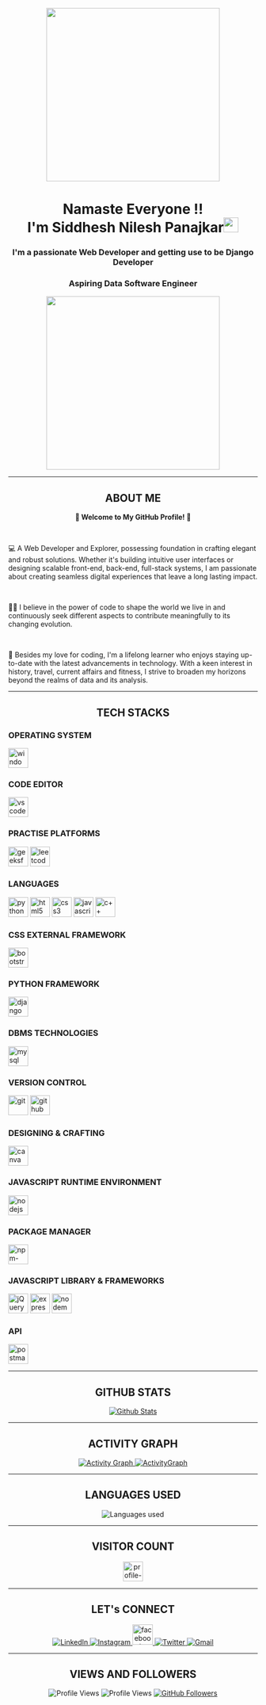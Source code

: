 <!DOCTYPE html>
<html lang="en">
<head>
  <meta charset="UTF-8">
  <meta name="viewport" content="width=device-width, initial-scale=1.0">
  <!-- <link rel="stylesheet" href="styles.css"> -->
</head>
<body>
  <!-- Your Profile Header -->
  <p align="center">
    <img src="https://img.freepik.com/free-vector/hand-drawn-web-developers_23-2148819604.jpg?size=626&ext=jpg&ga=GA1.2.169013041.1692602861&semt=ais" height=350>
  </p>
  <h1 align="center">Namaste Everyone !! <br> I'm Siddhesh Nilesh Panajkar<img src="https://raw.githubusercontent.com/MartinHeinz/MartinHeinz/master/wave.gif"
      width="30px"></h1>
  <h3 align="center">I'm a passionate Web Developer and getting use to be Django Developer</h3>
  <h3 align="center">Aspiring Data Software Engineer</h3>

  <p align="center">
    <img src="https://img.freepik.com/free-vector/new-app-development-desktop_23-2148684987.jpg?size=626&ext=jpg&ga=GA1.2.169013041.1692602861&semt=ais" height=350>
  </p>

  <hr>
  
  <section class="container about-me">
    <h2 align="center">ABOUT ME</h2>
    <p align="center"> <strong>🌱 Welcome to My GitHub Profile! 🌱</strong></p><br>
    <p>💻 A Web Developer and Explorer, possessing foundation in crafting elegant and robust solutions. Whether it's building intuitive user interfaces or designing scalable front-end, back-end, full-stack systems, I am passionate about creating seamless digital experiences that leave a long lasting impact.</p> <br>
    <p>👨‍💻 I believe in the power of code to shape the world we live in and continuously seek different aspects to contribute meaningfully to its changing evolution.
    </p> <br>
    <p>🚀 Besides my love for coding, I'm a lifelong learner who enjoys staying up-to-date with the latest advancements in technology. With a keen interest in history, travel, current affairs and fitness, I strive to broaden my horizons beyond the realms of data and its analysis.
    </p>
  </section>
  
  <hr>
  <section class="container skills">
    <h2 align="center">TECH STACKS</h2>
    <p align="center">
      <h3>OPERATING SYSTEM</h3>
      <a href="https://www.microsoft.com/software-download/windows11"><img src = "https://img.shields.io/badge/Windows%2011-0078D4.svg?style=for-the-badge&logo=Windows-11&logoColor=white" alt="windows11" height=40></a>
      <br>
      <h3>CODE EDITOR</h3>
      <a href="https://code.visualstudio.com/docs"><img src = "https://img.shields.io/badge/Visual%20Studio%20Code-007ACC.svg?style=for-the-badge&logo=Visual-Studio-Code&logoColor=white" alt="vscode" height=40></a>
      <br>
      <h3>PRACTISE PLATFORMS</h3>
      <a href="https://auth.geeksforgeeks.org/user/siddhesh_panajkar"><img src = "https://img.shields.io/badge/GeeksforGeeks-2F8D46.svg?style=for-the-badge&logo=GeeksforGeeks&logoColor=white" alt="geeksforgeeks" height=40></a>
      <a href="https://leetcode.com/siddheshpanajkar/"><img src = "https://img.shields.io/badge/LeetCode-FFA116.svg?style=for-the-badge&logo=LeetCode&logoColor=white" alt="leetcode" height=40></a>
      <br>
      <h3>LANGUAGES</h3>
      <a href="https://www.python.org/doc/"><img src = "https://img.shields.io/badge/python%20-%2314354C.svg?&style=for-the-badge&logo=python&logoColor=white" alt="python3" height=40></a>
      <a href="https://developer.mozilla.org/en-US/docs/Learn/HTML"><img src = "https://img.shields.io/badge/html5%20-%23E34F26.svg?&style=for-the-badge&logo=html5&logoColor=white" alt="html5" height=40></a>
      <a href="https://developer.mozilla.org/en-US/docs/Learn/CSS"><img src = "https://img.shields.io/badge/css3%20-%231572B6.svg?&style=for-the-badge&logo=css3&logoColor=white" alt="css3" height=40></a>
      <a href="https://developer.mozilla.org/en-US/docs/Learn/JavaScript"><img src = "https://img.shields.io/badge/javascript%20-%23323330.svg?&style=for-the-badge&logo=javascript&logoColor=%23F7DF1E" alt="javascript" height=40></a>
      <a href="https://learn.microsoft.com/en-us/cpp/cpp/?view=msvc-170"><img src = "https://img.shields.io/badge/c++%20-%2300599C.svg?&style=for-the-badge&logo=c%2B%2B&ogoColor=white" alt="c++" height=40></a>
      <br>
      <h3>CSS EXTERNAL FRAMEWORK</h3>
      <a href="https://getbootstrap.com/docs/5.3/getting-started/introduction/"><img src = "https://img.shields.io/badge/bootstrap5%20-%23563D7C.svg?&style=for-the-badge&logo=bootstrap&logoColor=white" alt="bootstrap5" height=40></a>
      <br>
      <h3>PYTHON FRAMEWORK</h3>
      <a href="https://docs.djangoproject.com/en/5.0/"><img src = "https://img.shields.io/badge/Django-092E20?style=for-the-badge&logo=django&logoColor=green" alt="django" height=40></a>
      <br>
      <h3>DBMS TECHNOLOGIES</h3>
      <a href="https://dev.mysql.com/doc/workbench/en/"><img src = "https://img.shields.io/badge/mysql-%2300f.svg?&style=for-the-badge&logo=mysql&logoColor=white" alt="mysql" height=40></a>
      <br>
      <h3>VERSION CONTROL</h3>
      <a href="https://git-scm.com/doc"><img src="https://img.shields.io/badge/git%20-%23F05033.svg?&style=for-the-badge&logo=git&logoColor=white" alt="git" height=40></a>
      <a href="https://github.com/"><img src="https://img.shields.io/badge/github%20-%23121011.svg?&style=for-the-badge&logo=github&logoColor=white" alt="github" height=40></a>
      <br>
      <h3>DESIGNING & CRAFTING</h3>
      <a href="https://www.canva.com/"><img src="https://img.shields.io/badge/Canva-%2300C4CC.svg?style=for-the-badge&logo=Canva&logoColor=white" alt="canva" height=40></a>
      <br>
      <h3>JAVASCRIPT RUNTIME ENVIRONMENT</h3>
      <a href="https://nodejs.org/en/docs"><img src="https://img.shields.io/badge/node.js%20-%2343853D.svg?&style=for-the-badge&logo=node.js&logoColor=white" alt="nodejs" height=40></a>
      <br>
      <h3>PACKAGE MANAGER</h3>
      <a href="https://docs.npmjs.com/"><img src="https://img.shields.io/badge/NPM-%23CB3837.svg?style=for-the-badge&logo=npm&logoColor=white" alt="npm-package-installer" height=40></a>
      <br>
      <h3>JAVASCRIPT LIBRARY & FRAMEWORKS</h3>
      <a href="https://api.jquery.com/"><img src="https://img.shields.io/badge/jquery%20-%230769AD.svg?&style=for-the-badge&logo=jquery&logoColor=white" alt="jQuery" height=40></a>
      <a href="https://expressjs.com/en/guide/routing.html"><img src="https://img.shields.io/badge/express.js%20-%23404d59.svg?&style=for-the-badge" alt="expressjs" height=40></a>
      <a href="https://www.npmjs.com/package/nodemon"><img src="https://img.shields.io/badge/NODEMON-%23323330.svg?style=for-the-badge&logo=nodemon&logoColor=%BBDEAD" alt="nodemon" height=40></a>
      <br>
      <h3>API</h3>
      <a href="https://learning.postman.com/docs/introduction/overview/"><img src="https://img.shields.io/badge/Postman-FF6C37?style=for-the-badge&logo=postman&logoColor=white" alt="postman" height=40></a>
      <br>
    </p>
  </section>
  
  <hr>
  
  <section class="container github-stats">
    <h2 align="center">GITHUB STATS</h2>
    <p align="center">
      <a href="#">
        <img src="https://github-readme-stats.vercel.app/api?username=SiddheshP1996&theme=vue-dark&show_icons=true&hide_border=true&count_private=true" alt="Github Stats">
<!--         <img src="https://github-readme-stats.vercel.app/api?username=SiddheshP1996&show_icons=true&count_private=true&theme=default"
          alt="GitHub Stats"> -->
      </a>
    </p>
  </section>
  
  <hr>
  
  <section class="container activity-graph">
    <h2 align="center">ACTIVITY GRAPH</h2>
    <p align="center">
      <a href="#">
        <img src="https://github-readme-activity-graph.vercel.app/graph?username=SiddheshP1996&theme=high-contrast" alt="Activity Graph">
        <img src="https://github-readme-streak-stats.herokuapp.com/?user=SiddheshP1996&theme=vue-dark&hide_border=true" alt="ActivityGraph">
      </a>
    </p>
  </section>
  
  <hr>
  
  <section class="container languages used">
    <h2 align="center">LANGUAGES USED</h2>
    <p align="center">
      <img src="https://github-readme-stats.vercel.app/api/top-langs/?username=SiddheshP1996&theme=vue-dark&show_icons=true&hide_border=true&layout=compact" alt="Languages used" align="center">
<!--       <img src="https://github-readme-stats.vercel.app/api/top-langs/?username=SiddheshP1996&layout=compact" alt="languages used" align="center"> -->
    </p>
  </section>
  
  <hr>
  
  <h2 align="center">VISITOR COUNT<br></h2>
  <p align="center">
    <img src="https://profile-counter.glitch.me/SiddheshP1996/count.svg" alt="profile-counter" height=40>
  </p>
  
  <hr>
  
  <section class="container connect">
    <h2 align="center">LET's CONNECT</h2>
    <p align="center">
      <a href="https://www.linkedin.com/in/siddhesh-panajkar/" rel="noopener noreferrer">
        <img src="https://img.icons8.com/fluent/48/000000/linkedin.png" target="_blank" alt="LinkedIn">
      </a>
      <a href="https://www.instagram.com/siddhesh.panajkar/" rel="noopener noreferrer">
        <img src="https://img.icons8.com/fluent/48/000000/instagram-new.png" target="_blank" alt="Instagram">
      </a>
      <a href="https://www.facebook.com/siddhesh.panajkar/" rel="noopener noreferrer">
        <img width="41" height="41" src="https://img.icons8.com/metro/41/228BE6/facebook-new--v2.png" alt="facebook-new--v2"/>
<!--         <img src="https://icons8.com/icon/118504/facebook" target="_blank" alt="Facebook"> -->
      </a>
      <a href="https://twitter.com/0010Panajkar" rel="noopener noreferrer">
        <img src="https://img.icons8.com/fluent/48/000000/twitter.png" target="_blank" alt="Twitter">
      </a>
      <a href="mailto:siddheshpanajkar2001@gmail.com" rel="noopener noreferrer">
        <img src="https://img.icons8.com/fluent/48/000000/gmail.png" target="_blank" alt="Gmail">
      </a>
    </p>
  </section>
  
  <hr>
  
  <section class="container views-followers">
    <h2 align="center">VIEWS AND FOLLOWERS</h2>
    <p align="center">
      <img src="https://komarev.com/ghpvc/?username=SiddheshP1996&style=flat-square" alt="Profile Views">
      <img src="https://github-views.deno.dev/api/badge/SiddheshP1996?style=classic" alt="Profile Views">
      <a href="https://github.com/SiddheshP1996=followers">
        <img src="https://img.shields.io/github/followers/SiddheshP1996=Followers&style=social" alt="GitHub Followers">
      </a>
    </p>
  </section>
  
</body>

</html>
